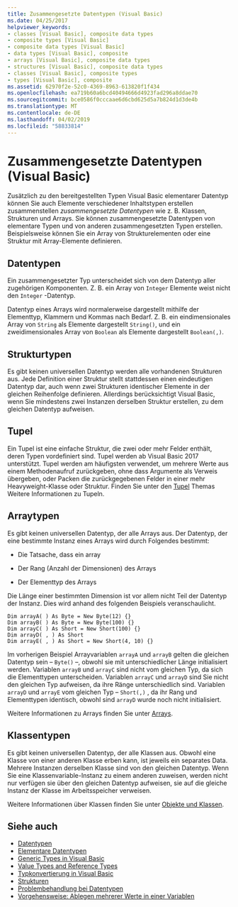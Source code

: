 ```yaml
---
title: Zusammengesetzte Datentypen (Visual Basic)
ms.date: 04/25/2017
helpviewer_keywords:
- classes [Visual Basic], composite data types
- composite types [Visual Basic]
- composite data types [Visual Basic]
- data types [Visual Basic], composite
- arrays [Visual Basic], composite data types
- structures [Visual Basic], composite data types
- classes [Visual Basic], composite types
- types [Visual Basic], composite
ms.assetid: 62970f2e-52c0-4369-8963-613820f1f434
ms.openlocfilehash: ea719b60a6bcd40494666d4923fad296a8ddae70
ms.sourcegitcommit: bce0586f0cccaae6d6cbd625d5a7b824d1d3de4b
ms.translationtype: MT
ms.contentlocale: de-DE
ms.lasthandoff: 04/02/2019
ms.locfileid: "58833814"
---
```

# <a name="composite-data-types-visual-basic"></a>Zusammengesetzte Datentypen (Visual Basic)
Zusätzlich zu den bereitgestellten Typen Visual Basic elementarer Datentyp können Sie auch Elemente verschiedener Inhaltstypen erstellen zusammenstellen *zusammengesetzte Datentypen* wie z. B. Klassen, Strukturen und Arrays. Sie können zusammengesetzte Datentypen von elementare Typen und von anderen zusammengesetzten Typen erstellen. Beispielsweise können Sie ein Array von Strukturelementen oder eine Struktur mit Array-Elemente definieren.  
  
## <a name="data-types"></a>Datentypen  
 Ein zusammengesetzter Typ unterscheidet sich von dem Datentyp aller zugehörigen Komponenten. Z. B. ein Array von `Integer` Elemente weist nicht den `Integer` -Datentyp.  
  
 Datentyp eines Arrays wird normalerweise dargestellt mithilfe der Elementtyp, Klammern und Kommas nach Bedarf. Z. B. ein eindimensionales Array von `String` als Elemente dargestellt `String()`, und ein zweidimensionales Array von `Boolean` als Elemente dargestellt `Boolean(,)`.  
  
## <a name="structure-types"></a>Strukturtypen  
 Es gibt keinen universellen Datentyp werden alle vorhandenen Strukturen aus. Jede Definition einer Struktur stellt stattdessen einen eindeutigen Datentyp dar, auch wenn zwei Strukturen identischer Elemente in der gleichen Reihenfolge definieren. Allerdings berücksichtigt Visual Basic, wenn Sie mindestens zwei Instanzen derselben Struktur erstellen, zu dem gleichen Datentyp aufweisen.  
  
## <a name="tuples"></a>Tupel

Ein Tupel ist eine einfache Struktur, die zwei oder mehr Felder enthält, deren Typen vordefiniert sind. Tupel werden ab Visual Basic 2017 unterstützt. Tupel werden am häufigsten verwendet, um mehrere Werte aus einem Methodenaufruf zurückgeben, ohne dass Argumente als Verweis übergeben, oder Packen die zurückgegebenen Felder in einer mehr Heavyweight-Klasse oder Struktur. Finden Sie unter den [Tupel](tuples.md) Themas Weitere Informationen zu Tupeln.

## <a name="array-types"></a>Arraytypen  
 Es gibt keinen universellen Datentyp, der alle Arrays aus. Der Datentyp, der eine bestimmte Instanz eines Arrays wird durch Folgendes bestimmt:  
  
-   Die Tatsache, dass ein array  
  
-   Der Rang (Anzahl der Dimensionen) des Arrays  
  
-   Der Elementtyp des Arrays  
  
 Die Länge einer bestimmten Dimension ist vor allem nicht Teil der Datentyp der Instanz. Dies wird anhand des folgenden Beispiels veranschaulicht.  
  
```  
Dim arrayA( ) As Byte = New Byte(12) {}  
Dim arrayB( ) As Byte = New Byte(100) {}  
Dim arrayC( ) As Short = New Short(100) {}  
Dim arrayD( , ) As Short  
Dim arrayE( , ) As Short = New Short(4, 10) {}  
```  
  
 Im vorherigen Beispiel Arrayvariablen `arrayA` und `arrayB` gelten die gleichen Datentyp sein – `Byte()` –, obwohl sie mit unterschiedlicher Länge initialisiert werden. Variablen `arrayB` und `arrayC` sind nicht vom gleichen Typ, da sich die Elementtypen unterscheiden. Variablen `arrayC` und `arrayD` sind Sie nicht den gleichen Typ aufweisen, da ihre Ränge unterschiedlich sind. Variablen `arrayD` und `arrayE` vom gleichen Typ – `Short(,)` , da ihr Rang und Elementtypen identisch, obwohl sind `arrayD` wurde noch nicht initialisiert.  
  
 Weitere Informationen zu Arrays finden Sie unter [Arrays](../../../../visual-basic/programming-guide/language-features/arrays/index.md).  
  
## <a name="class-types"></a>Klassentypen  
 Es gibt keinen universellen Datentyp, der alle Klassen aus. Obwohl eine Klasse von einer anderen Klasse erben kann, ist jeweils ein separates Data. Mehrere Instanzen derselben Klasse sind von den gleichen Datentyp. Wenn Sie eine Klassenvariable-Instanz zu einem anderen zuweisen, werden nicht nur verfügen sie über den gleichen Datentyp aufweisen, sie auf die gleiche Instanz der Klasse im Arbeitsspeicher verweisen.  
  
 Weitere Informationen über Klassen finden Sie unter [Objekte und Klassen](../../../../visual-basic/programming-guide/language-features/objects-and-classes/index.md).  
  
## <a name="see-also"></a>Siehe auch

- [Datentypen](../../../../visual-basic/programming-guide/language-features/data-types/index.md)
- [Elementare Datentypen](../../../../visual-basic/programming-guide/language-features/data-types/elementary-data-types.md)
- [Generic Types in Visual Basic](../../../../visual-basic/programming-guide/language-features/data-types/generic-types.md)
- [Value Types and Reference Types](../../../../visual-basic/programming-guide/language-features/data-types/value-types-and-reference-types.md)
- [Typkonvertierung in Visual Basic](../../../../visual-basic/programming-guide/language-features/data-types/type-conversions.md)
- [Strukturen](../../../../visual-basic/programming-guide/language-features/data-types/structures.md)
- [Problembehandlung bei Datentypen](../../../../visual-basic/programming-guide/language-features/data-types/troubleshooting-data-types.md)
- [Vorgehensweise: Ablegen mehrerer Werte in einer Variablen](../../../../visual-basic/programming-guide/language-features/data-types/how-to-hold-more-than-one-value-in-a-variable.md)
